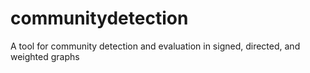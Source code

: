 # communitydetection
A tool for community detection and evaluation in signed, directed, and weighted graphs

